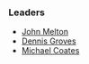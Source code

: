 ### Leaders

* [John Melton](mailto:)
* [Dennis Groves](mailto:dennis.groves@owasp.org)
* [Michael Coates](mailto:michael.coates@owasp.org)
